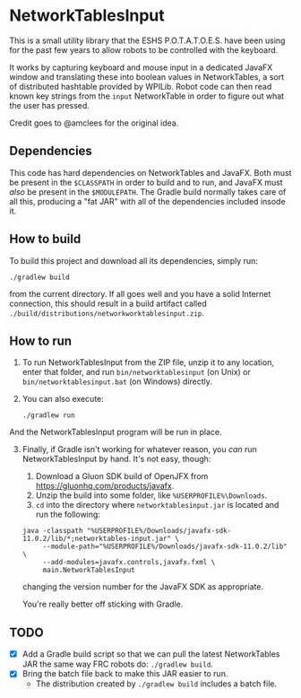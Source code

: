 # NetworkTablesInput

This is a small utility library that the ESHS P.O.T.A.T.O.E.S. have been using
for the past few years to allow robots to be controlled with the keyboard.

It works by capturing keyboard and mouse input in a dedicated JavaFX window
and translating these into boolean values in NetworkTables, a sort of
distributed hashtable provided by WPILib.  Robot code can then read known key strings
from the `input` NetworkTable in order to figure out what the user has pressed.

Credit goes to @amclees for the original idea.

## Dependencies

This code has hard dependencies on NetworkTables and JavaFX.  Both must be
present in the `$CLASSPATH` in order to build and to run, and JavaFX must
_also_ be present in the `$MODULEPATH`.  The Gradle build normally takes care
of all this, producing a "fat JAR" with all of the dependencies included
insode it.

## How to build

To build this project and download all its dependencies, simply run:

``` shell
./gradlew build
```

from the current directory.  If all goes well and you have a solid Internet
connection, this should result in a build artifact called
`./build/distributions/networkworktablesinput.zip`.

## How to run

1. To run NetworkTablesInput from the ZIP file, unzip it to any location, enter
  that folder, and run `bin/networktablesinput` (on Unix) or
  `bin/networktablesinput.bat` (on Windows) directly.

2. You can also execute:

    ``` shell
    ./gradlew run
    ```

  And the NetworkTablesInput program will be run in place.

3. Finally, if Gradle isn't working for whatever reason, you *can* run
  NetworkTablesInput by hand.  It's not easy, though:
  
    1. Download a Gluon SDK build of OpenJFX from https://gluonhq.com/products/javafx.
    2. Unzip the build into some folder, like `%USERPROFILE%\Downloads`.
    3. `cd` into the directory where `networktablesinput.jar` is located and run
    the following:

    ``` shell
    java -classpath "%USERPROFILE%/Downloads/javafx-sdk-11.0.2/lib/*;networktables-input.jar" \
         --module-path="%USERPROFILE%/Downloads/javafx-sdk-11.0.2/lib" \
         --add-modules=javafx.controls,javafx.fxml \
         main.NetworkTablesInput
    ```

    changing the version number for the JavaFX SDK as appropriate.

    You're really better off sticking with Gradle.

## TODO

- [x] Add a Gradle build script so that we can pull the latest NetworkTables
  JAR the same way FRC robots do: `./gradlew build`.
- [x] Bring the batch file back to make this JAR easier to run.
  * The distribution created by `./gradlew build` includes a batch file.
